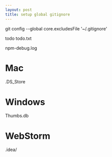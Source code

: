 ```yaml
---
layout: post
title: setup global gitignore
---
```


git config --global core.excludesFile '~/.gitignore'

todo
todo.txt

npm-debug.log

# Mac
.DS_Store

# Windows
Thumbs.db

# WebStorm
.idea/
